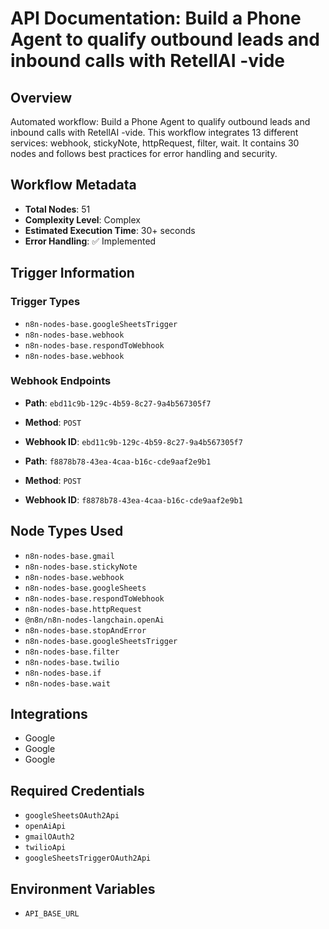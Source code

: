 # API Documentation: Build a Phone Agent to qualify outbound leads and inbound calls with RetellAI -vide

## Overview
Automated workflow: Build a Phone Agent to qualify outbound leads and inbound calls with RetellAI -vide. This workflow integrates 13 different services: webhook, stickyNote, httpRequest, filter, wait. It contains 30 nodes and follows best practices for error handling and security.

## Workflow Metadata
- **Total Nodes**: 51
- **Complexity Level**: Complex
- **Estimated Execution Time**: 30+ seconds
- **Error Handling**: ✅ Implemented

## Trigger Information
### Trigger Types
- `n8n-nodes-base.googleSheetsTrigger`
- `n8n-nodes-base.webhook`
- `n8n-nodes-base.respondToWebhook`
- `n8n-nodes-base.webhook`

### Webhook Endpoints
- **Path**: `ebd11c9b-129c-4b59-8c27-9a4b567305f7`
- **Method**: `POST`
- **Webhook ID**: `ebd11c9b-129c-4b59-8c27-9a4b567305f7`

- **Path**: `f8878b78-43ea-4caa-b16c-cde9aaf2e9b1`
- **Method**: `POST`
- **Webhook ID**: `f8878b78-43ea-4caa-b16c-cde9aaf2e9b1`


## Node Types Used
- `n8n-nodes-base.gmail`
- `n8n-nodes-base.stickyNote`
- `n8n-nodes-base.webhook`
- `n8n-nodes-base.googleSheets`
- `n8n-nodes-base.respondToWebhook`
- `n8n-nodes-base.httpRequest`
- `@n8n/n8n-nodes-langchain.openAi`
- `n8n-nodes-base.stopAndError`
- `n8n-nodes-base.googleSheetsTrigger`
- `n8n-nodes-base.filter`
- `n8n-nodes-base.twilio`
- `n8n-nodes-base.if`
- `n8n-nodes-base.wait`

## Integrations
- Google
- Google
- Google

## Required Credentials
- `googleSheetsOAuth2Api`
- `openAiApi`
- `gmailOAuth2`
- `twilioApi`
- `googleSheetsTriggerOAuth2Api`

## Environment Variables
- `API_BASE_URL`
